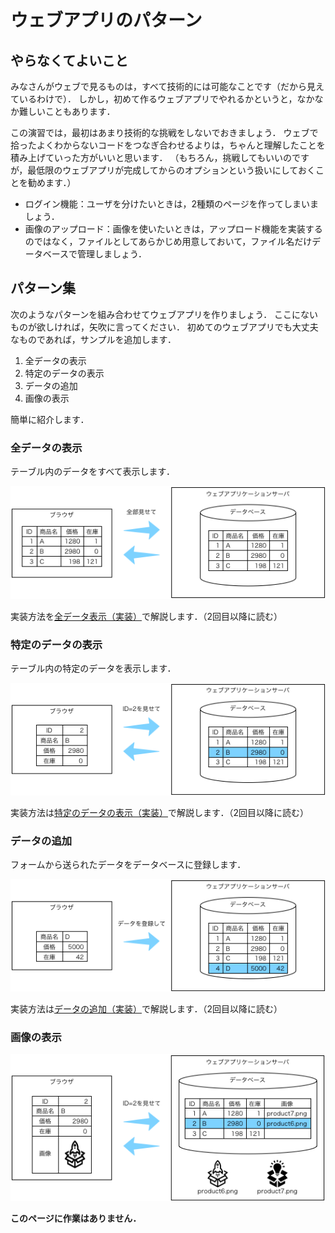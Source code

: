 # ウェブアプリのパターン

## やらなくてよいこと

みなさんがウェブで見るものは，すべて技術的には可能なことです（だから見えているわけで）．
しかし，初めて作るウェブアプリでやれるかというと，なかなか難しいこともあります．

この演習では，最初はあまり技術的な挑戦をしないでおきましょう．
ウェブで拾ったよくわからないコードをつなぎ合わせるよりは，ちゃんと理解したことを積み上げていった方がいいと思います．
（もちろん，挑戦してもいいのですが，最低限のウェブアプリが完成してからのオプションという扱いにしておくことを勧めます．）

* ログイン機能：ユーザを分けたいときは，2種類のページを作ってしまいましょう．
* 画像のアップロード：画像を使いたいときは，アップロード機能を実装するのではなく，ファイルとしてあらかじめ用意しておいて，ファイル名だけデータベースで管理しましょう．

## パターン集

次のようなパターンを組み合わせてウェブアプリを作りましょう．
ここにないものが欲しければ，矢吹に言ってください．
初めてのウェブアプリでも大丈夫なものであれば，サンプルを追加します．

1. 全データの表示
1. 特定のデータの表示
1. データの追加
1. 画像の表示

簡単に紹介します．

### 全データの表示

テーブル内のデータをすべて表示します．

![](images/pattern1.png)

実装方法を[全データ表示（実装）](pattern-table.md)で解説します．（2回目以降に読む）

### 特定のデータの表示

テーブル内の特定のデータを表示します．

![](images/pattern2.png)

実装方法は[特定のデータの表示（実装）](pattern-id.md)で解説します．（2回目以降に読む）

### データの追加

フォームから送られたデータをデータベースに登録します．

![](images/pattern3.png)

実装方法は[データの追加（実装）](pattern-post.md)で解説します．（2回目以降に読む）

### 画像の表示

![](images/pattern4.png)

**このページに作業はありません．**